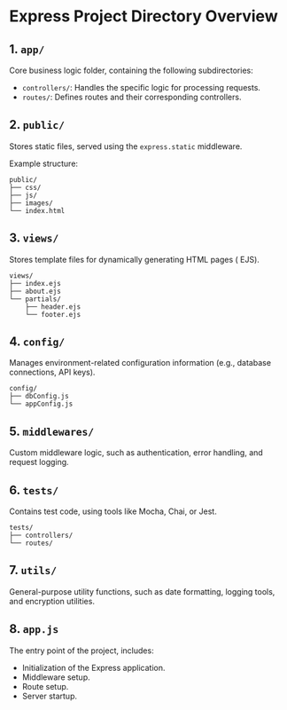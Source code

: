 # Express Project Directory Overview

## 1. `app/`

Core business logic folder, containing the following subdirectories:

- `controllers/`: Handles the specific logic for processing requests.
- `routes/`: Defines routes and their corresponding controllers.

## 2. `public/`

Stores static files, served using the `express.static` middleware.

Example structure:

```
public/
├── css/
├── js/
├── images/
└── index.html
```

## 3. `views/`

Stores template files for dynamically generating HTML pages ( EJS).

```
views/
├── index.ejs
├── about.ejs
└── partials/
    ├── header.ejs
    └── footer.ejs
```

## 4. `config/`

Manages environment-related configuration information (e.g., database connections, API keys).

```
config/
├── dbConfig.js
└── appConfig.js
```

## 5. `middlewares/`

Custom middleware logic, such as authentication, error handling, and request logging.

## 6. `tests/`

Contains test code, using tools like Mocha, Chai, or Jest.

```
tests/
├── controllers/
└── routes/
```

## 7. `utils/`

General-purpose utility functions, such as date formatting, logging tools, and encryption utilities.

## 8. `app.js`

The entry point of the project, includes:

- Initialization of the Express application.
- Middleware setup.
- Route setup.
- Server startup.

